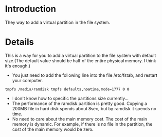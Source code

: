 # Introduction #

They way to add a virtual partition in the file system.


# Details #

This is a way for you to add a virtual partition to the file system with default size.(The default value should be half of the entire physical memory. I think it's enough.)
  * You just need to add the following line into the file /etc/fstab, and restart your computer.
```
tmpfs /media/ramdisk tmpfs defaults,noatime,mode=1777 0 0
```
  * I don't know how to specific the partitions size currently...
  * The performance of the ramdisk partition is pretty good. Copying a 200MB file in hard disk spends about 8sec, but by ramdisk it spends no time.
  * No need to care about the main memory cost. The cost of the main memory is dynamic. For example, if there is no file in the partition, the cost of the main memory would be zero.